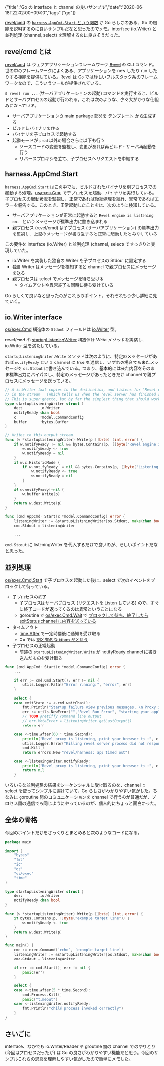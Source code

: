 {"title":"Go の interface と channel の良いサンプル","date":"2020-06-18T22:32:00+09:00","tags":["go"]}

[revel/cmd](https://github.com/revel/cmd) の [`harness.AppCmd.Start` という関数](https://github.com/revel/cmd/blob/531aa1e209463d09e3c1d6602d7ad4f2218e742c/harness/app.go#L63-L91) が Go らしさのある、Go の機能を説明するのに良いサンプルだなと思ったのでメモ。interface (io.Writer) と並列処理 (channel, select) を理解するのに良さそうだった。

## revel/cmd とは

[revel/cmd](https://github.com/revel/cmd) は ウェブアプリケーションフレームワーク [Revel](http://revel.github.io/) の CLI コマンド。世の中のフレームワークによくある、アプリケーションを new したり run したりする機能を提供している。Revel は Go では珍しいフルスタック系のフレームワークなので、こういうツールが提供されている。

`$ revel run ...` (サーバアプリケーションの起動) コマンドを実行すると、ビルドとサーバプロセスの起動が行われる。これは次のような、少々大がかりな仕組みになっている。

- サーバアプリケーションの main package 部分を [テンプレート](https://github.com/revel/cmd/blob/531aa1e209463d09e3c1d6602d7ad4f2218e742c/harness/build.go#L447-L527) から生成する
- ビルドしバイナリを作る
- バイナリを子プロセスで起動する
- 起動モードが `prod` 以外の場合さらに以下も行う
    - ソースコードの変更を監視し、変更があれば再ビルド・サーバ再起動を行う
    - リバースプロキシを立て、子プロセスへリクエストを中継する

## harness.AppCmd.Start

`harness.AppCmd.Start` はこの中でも、ビルドされたバイナリを別プロセスでの起動する処理。[os/exec.Cmd](https://pkg.go.dev/os/exec?tab=doc#Cmd) で子プロセスを起動、バイナリを実行している。子プロセスの起動状況を監視し、正常であれば後続処理を続行、異常であればエラーを報告する。このとき、正常起動したことをは、次のように検知している。

- サーバアプリケーションが正常に起動すると `Revel engine is listening on..` というメッセージが標準出力に書き込まれる
- 親プロセス (revel/cmd) は子プロセス (サーバアプリケーション) の標準出力を監視し、上記のメッセージが書き込まると正常に起動したとみなしている

この要件を interface (io.Writer) と並列処理 (channel, select) ですっきりと実現していた。

- io.Writer を実装した独自の Writer を子プロセスの Stdout に設定する
- 独自 Writer はメッセージを検知すると channel で親プロセスにメッセージを送る
- 親プロセスは select でメッセージを待ち受ける
    - タイムアウトや異常終了も同時に待ち受けている

Go らしくて良いなと思ったのがこれらのポイント。それぞれもう少し詳細に見ていく。

## io.Writer interface

[os/exec.Cmd](https://pkg.go.dev/os/exec?tab=doc#Cmd) 構造体の `Stdout` フィールドは [io.Writer](https://pkg.go.dev/io?tab=doc#Writer) 型。

revel/cmd の [startupListeningWriter](https://github.com/revel/cmd/blob/531aa1e209463d09e3c1d6602d7ad4f2218e742c/harness/app.go#L182-L187) 構造体は Write メソッドを実装し、io.Writer 型を満たしている。

`startupListeningWriter.Write` メソッドは次のように、特定のメッセージがあれば `notifyReady` という channel に true を送信し、いずれの場合でも来たメッセージを `os.Stdout` に書き込んでいる。つまり、基本的には来た内容をそのまま標準出力にバイパスし、特定のメッセージがあったときだけ channel で親プロセスにメッセージを送っている。

```go
// A io.Writer that copies to the destination, and listens for "Revel engine is listening on.."
// in the stream.  (Which tells us when the revel server has finished starting up)
// This is super ghetto, but by far the simplest thing that should work.
type startupListeningWriter struct {
	dest        io.Writer
	notifyReady chan bool
	c           *model.CommandConfig
	buffer      *bytes.Buffer
}

// Writes to this output stream
func (w *startupListeningWriter) Write(p []byte) (int, error) {
	if w.notifyReady != nil && bytes.Contains(p, []byte("Revel engine is listening on")) {
		w.notifyReady <- true
		w.notifyReady = nil
	}
	if w.c.HistoricMode {
		if w.notifyReady != nil && bytes.Contains(p, []byte("Listening on")) {
			w.notifyReady <- true
			w.notifyReady = nil
		}
	}
	if w.notifyReady!=nil {
		w.buffer.Write(p)
	}
	return w.dest.Write(p)
}

func (cmd AppCmd) Start(c *model.CommandConfig) error {
	listeningWriter := &startupListeningWriter{os.Stdout, make(chan bool), c, &bytes.Buffer{}}
	cmd.Stdout = listeningWriter

	...
```

`cmd.Stdout` に listeningWriter を代入するだけで良いのが、らしいポイントだなと思った。

## 並列処理

[os/exec.Cmd.Start](https://pkg.go.dev/os/exec?tab=doc#Cmd.Start) で子プロセスを起動した後に、select で次のイベントをブロックして待っている。

- 子プロセスの終了
    - 子プロセスはサーバプロセス (リクエストを Listen している) ので、すぐに終了コードが返ってくるのは異常ということになる
    - goroutine で [os/exec.Cmd.Wait](https://pkg.go.dev/os/exec?tab=doc#Cmd.Wait) で [ブロックして待ち、終了したら exitStatus channel に内容を送っている](https://github.com/revel/cmd/blob/531aa1e209463d09e3c1d6602d7ad4f2218e742c/harness/app.go#L164-L177)
- タイムアウト
    - [time.After](https://pkg.go.dev/time?tab=doc#After) で一定時間後に通知を受け取る
    - Go では [割と有名な idiom だと思う](https://talks.golang.org/2012/concurrency.slide#35)
- 子プロセスの正常起動
    - 前述の `startupListeningWriter.Write` が notifyReady channel に書き込んだものを受け取る

```go
func (cmd AppCmd) Start(c *model.CommandConfig) error {
	...

	if err := cmd.Cmd.Start(); err != nil {
		utils.Logger.Fatal("Error running:", "error", err)
	}

	select {
	case exitState := <-cmd.waitChan():
		fmt.Println("Startup failure view previous messages, \n Proxy is listening :", c.Run.Port)
		err := utils.NewError("","Revel Run Error", "starting your application there was an exception. See terminal output, " + exitState,"")
		// TODO pretiffy command line output
		// err.MetaError = listeningWriter.getLastOutput()
		return err

	case <-time.After(60 * time.Second):
		println("Revel proxy is listening, point your browser to :", c.Run.Port)
		utils.Logger.Error("Killing revel server process did not respond after wait timeout.", "processid", cmd.Process.Pid)
		cmd.Kill()
		return errors.New("revel/harness: app timed out")

	case <-listeningWriter.notifyReady:
		println("Revel proxy is listening, point your browser to :", c.Run.Port)
		return nil
	}
```

いろいろな並列処理の結果をシーケンシャルに受け取るのを、channel と select を使ってシンプルに書けていて、Go らしさがわかりやすい気がした。ちなみに goroutine 間のコミュニケーションを channel で行うのが普通だが、プロセス間の通信でも同じようにやっているのが、個人的にちょっと面白かった。

## 全体の骨格

今回のポイントだけをざっくりとまとめると次のようなコードになる。

```go
package main

import (
	"bytes"
	"fmt"
	"io"
	"os"
	"os/exec"
	"time"
)

type startupListeningWriter struct {
	dest        io.Writer
	notifyReady chan bool
}

func (w *startupListeningWriter) Write(p []byte) (int, error) {
	if bytes.Contains(p, []byte("example target line")) {
		w.notifyReady <- true
	}
	return w.dest.Write(p)
}

func main() {
	cmd := exec.Command(`echo`, `example target line`)
	listeningWriter := &startupListeningWriter{os.Stdout, make(chan bool)}
	cmd.Stdout = listeningWriter

	if err := cmd.Start(); err != nil {
		panic(err)
	}

	select {
	case <-time.After(5 * time.Second):
		cmd.Process.Kill()
		panic("timeout")
	case <-listeningWriter.notifyReady:
		fmt.Println("child process invoked correctly")
	}
}
```

## さいごに

interface、なかでも io.Writer/Reader や groutine 間の channel でのやりとり (今回はプロセスだったが) は Go の良さがわかりやすい機能だと思う。今回のサンプルこれらの恩恵を理解しやすい気がしたので簡単にメモした。
